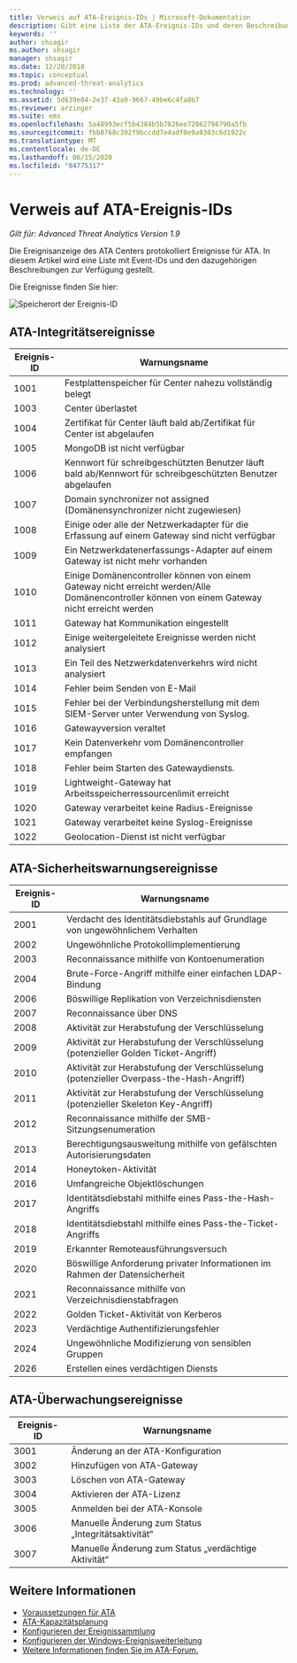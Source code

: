 ```yaml
---
title: Verweis auf ATA-Ereignis-IDs | Microsoft-Dokumentation
description: Gibt eine Liste der ATA-Ereignis-IDs und deren Beschreibungen zurück.
keywords: ''
author: shsagir
ms.author: shsagir
manager: shsagir
ms.date: 12/20/2018
ms.topic: conceptual
ms.prod: advanced-threat-analytics
ms.technology: ''
ms.assetid: 5d639e84-2e37-43a9-9667-49be6c4fa8b7
ms.reviewer: arzinger
ms.suite: ems
ms.openlocfilehash: 5a48993ecf5b4384b5b7826ee72862798790a5fb
ms.sourcegitcommit: fbb0768c392f9bccdd7e4adf0e9a0303c8d1922c
ms.translationtype: MT
ms.contentlocale: de-DE
ms.lasthandoff: 06/15/2020
ms.locfileid: "84775317"
---
```

# <a name="ata-event-id-reference"></a>Verweis auf ATA-Ereignis-IDs


*Gilt für: Advanced Threat Analytics Version 1.9*

Die Ereignisanzeige des ATA Centers protokolliert Ereignisse für ATA. In diesem Artikel wird eine Liste mit Event-IDs und den dazugehörigen Beschreibungen zur Verfügung gestellt.

Die Ereignisse finden Sie hier:

![Speicherort der Ereignis-ID](./media/event-id-location.png)

## <a name="ata-health-events"></a>ATA-Integritätsereignisse

|Ereignis-ID|Warnungsname|
|---------|---------------|
|1001|Festplattenspeicher für Center nahezu vollständig belegt|
|1003|Center überlastet|
|1004|Zertifikat für Center läuft bald ab/Zertifikat für Center ist abgelaufen|
|1005|MongoDB ist nicht verfügbar|
|1006|Kennwort für schreibgeschützten Benutzer läuft bald ab/Kennwort für schreibgeschützten Benutzer abgelaufen|
|1007|Domain synchronizer not assigned (Domänensynchronizer nicht zugewiesen)|
|1008|Einige oder alle der Netzwerkadapter für die Erfassung auf einem Gateway sind nicht verfügbar|
|1009|Ein Netzwerkdatenerfassungs-Adapter auf einem Gateway ist nicht mehr vorhanden|
|1010|Einige Domänencontroller können von einem Gateway nicht erreicht werden/Alle Domänencontroller können von einem Gateway nicht erreicht werden|
|1011|Gateway hat Kommunikation eingestellt|
|1012|Einige weitergeleitete Ereignisse werden nicht analysiert|
|1013|Ein Teil des Netzwerkdatenverkehrs wird nicht analysiert|
|1014|Fehler beim Senden von E-Mail|
|1015|Fehler bei der Verbindungsherstellung mit dem SIEM-Server unter Verwendung von Syslog.|
|1016|Gatewayversion veraltet|
|1017|Kein Datenverkehr vom Domänencontroller empfangen|
|1018|Fehler beim Starten des Gatewaydiensts.|
|1019|Lightweight-Gateway hat Arbeitsspeicherressourcenlimit erreicht|
|1020|Gateway verarbeitet keine Radius-Ereignisse|
|1021|Gateway verarbeitet keine Syslog-Ereignisse|
|1022|Geolocation-Dienst ist nicht verfügbar|
 
## <a name="ata-security-alert-events"></a>ATA-Sicherheitswarnungsereignisse

|Ereignis-ID|Warnungsname|
|---------|---------------|
|2001|Verdacht des Identitätsdiebstahls auf Grundlage von ungewöhnlichem Verhalten|
|2002|Ungewöhnliche Protokollimplementierung|
|2003|Reconnaissance mithilfe von Kontoenumeration|
|2004|Brute-Force-Angriff mithilfe einer einfachen LDAP-Bindung|
|2006|Böswillige Replikation von Verzeichnisdiensten|
|2007|Reconnaissance über DNS|
|2008|Aktivität zur Herabstufung der Verschlüsselung|
|2009|Aktivität zur Herabstufung der Verschlüsselung (potenzieller Golden Ticket-Angriff)|
|2010|Aktivität zur Herabstufung der Verschlüsselung (potenzieller Overpass-the-Hash-Angriff)|
|2011|Aktivität zur Herabstufung der Verschlüsselung (potenzieller Skeleton Key-Angriff)|
|2012|Reconnaissance mithilfe der SMB-Sitzungsenumeration|
|2013|Berechtigungsausweitung mithilfe von gefälschten Autorisierungsdaten|
|2014|Honeytoken-Aktivität|
|2016|Umfangreiche Objektlöschungen|
|2017|Identitätsdiebstahl mithilfe eines Pass-the-Hash-Angriffs|
|2018|Identitätsdiebstahl mithilfe eines Pass-the-Ticket-Angriffs|
|2019|Erkannter Remoteausführungsversuch|
|2020|Böswillige Anforderung privater Informationen im Rahmen der Datensicherheit|
|2021|Reconnaissance mithilfe von Verzeichnisdienstabfragen|
|2022|Golden Ticket-Aktivität von Kerberos|
|2023|Verdächtige Authentifizierungsfehler|
|2024|Ungewöhnliche Modifizierung von sensiblen Gruppen|
|2026|Erstellen eines verdächtigen Diensts|

## <a name="ata-auditing-events"></a>ATA-Überwachungsereignisse

|Ereignis-ID|Warnungsname|
|---------|---------------|
|3001|Änderung an der ATA-Konfiguration|
|3002|Hinzufügen von ATA-Gateway|
|3003|Löschen von ATA-Gateway|
|3004|Aktivieren der ATA-Lizenz|
|3005|Anmelden bei der ATA-Konsole|
|3006|Manuelle Änderung zum Status „Integritätsaktivität“|
|3007|Manuelle Änderung zum Status „verdächtige Aktivität“|

## <a name="see-also"></a>Weitere Informationen
- [Voraussetzungen für ATA](ata-prerequisites.md)
- [ATA-Kapazitätsplanung](ata-capacity-planning.md)
- [Konfigurieren der Ereignissammlung](configure-event-collection.md)
- [Konfigurieren der Windows-Ereignisweiterleitung](configure-event-collection.md)
- [Weitere Informationen finden Sie im ATA-Forum.](https://social.technet.microsoft.com/Forums/security/home?forum=mata)
